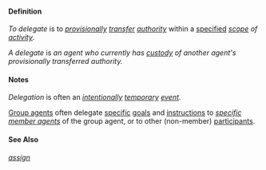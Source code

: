 #### Definition

*To delegate* is to *[provisionally](https://github.com/gcassel/Modular-Organization-Terminology/blob/master/terms/provisional.md) [transfer](https://github.com/gcassel/Modular-Organization-Terminology/blob/master/terms/transfer.md) [authority](https://github.com/gcassel/Modular-Organization-Terminology/blob/master/terms/authority.md)* within a [specified](https://github.com/gcassel/Modular-Organization-Terminology/blob/master/terms/specification.md) *[scope](https://github.com/gcassel/Modular-Organization-Terminology/blob/master/terms/scope.md) of [activity](https://github.com/gcassel/Modular-Organization-Terminology/blob/master/terms/activity.md)*.  

*A delegate* is *an agent who currently has [custody](https://github.com/gcassel/Modular-Organizing-Terminology/blob/master/terms/custody.md) of another agent's provisionally transferred authority.* 

#### Notes

*Delegation* is often an *[intentionally](https://github.com/gcassel/Modular-Organization-Terminology/blob/master/terms/intend.md) [temporary](https://github.com/gcassel/Modular-Organization-Terminology/blob/master/terms/temporary.md) [event](https://github.com/gcassel/Modular-Organization-Terminology/blob/master/terms/event.md)*.

[Group agents](https://github.com/gcassel/Modular-Organization-Terminology/blob/master/compound-terms/group-agent.md) often delegate [specific](https://github.com/gcassel/Modular-Organization-Terminology/blob/master/terms/specific.md) [goals](https://github.com/gcassel/Modular-Organization-Terminology/blob/master/terms/goal.md) and [instructions](https://github.com/gcassel/Modular-Organization-Terminology/blob/master/terms/instruct.md) to *[specific](https://github.com/gcassel/Modular-Organization-Terminology/blob/master/terms/specific.md) [member agents](https://github.com/gcassel/Modular-Organization-Terminology/blob/master/compound-terms/member-agent.md)* of the group agent, or to other (non-member) [participants](https://github.com/gcassel/Modular-Organization-Terminology/blob/master/terms/participate.md).  

#### See Also

*[assign](https://github.com/gcassel/Modular-Organization-Terminology/blob/master/terms/assign.md)*
